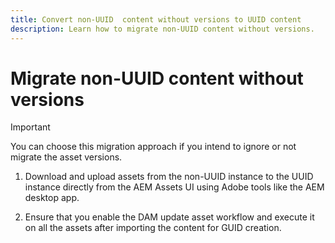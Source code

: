```yaml
---
title: Convert non-UUID  content without versions to UUID content
description: Learn how to migrate non-UUID content without versions.
---
```

# Migrate non-UUID content without versions 

>[!IMPORTANT]
>
> You can choose this migration approach if you intend to ignore or not migrate the asset versions. 


1. Download and upload assets from the non-UUID instance to the UUID instance directly from the AEM Assets UI using Adobe tools like the AEM desktop app.

1. Ensure that you enable the DAM update asset workflow  and execute it on all the assets after importing the content for GUID creation.
